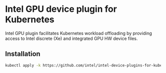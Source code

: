 # Intel GPU device plugin for Kubernetes

Intel GPU plugin facilitates Kubernetes workload offloading by providing access to Intel discrete (Xe) and integrated GPU HW device files.

## Installation

```bash
kubectl apply -k https://github.com/intel/intel-device-plugins-for-kubernetes/deployments/gpu_plugin?ref=v0.25.0
```
